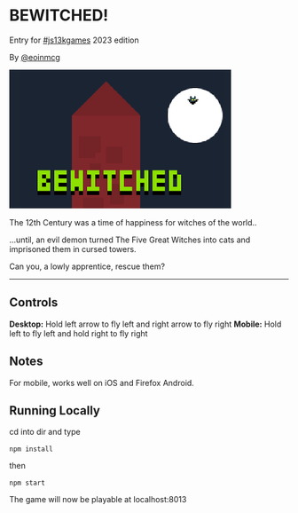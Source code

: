 # BEWITCHED!

Entry for [#js13kgames](https://js13kgames.com) 2023 edition

By [@eoinmcg](https://twitter.com/eoinmcg)

![Screenshot](https://raw.githubusercontent.com/eoinmcg/bewitched/main/promo/large.png)

The 12th Century was a time of happiness for witches of the world..

...until, an evil demon turned The Five Great Witches into cats and imprisoned them
in cursed towers.

Can you, a lowly apprentice, rescue them?


---


## Controls

**Desktop:** Hold left arrow to fly left and right arrow to fly right
**Mobile:** Hold left to fly left and hold right to fly right

## Notes

For mobile, works well on iOS and Firefox Android.

## Running Locally
cd into dir and type

    npm install

then

    npm start

The game will now be playable at localhost:8013

